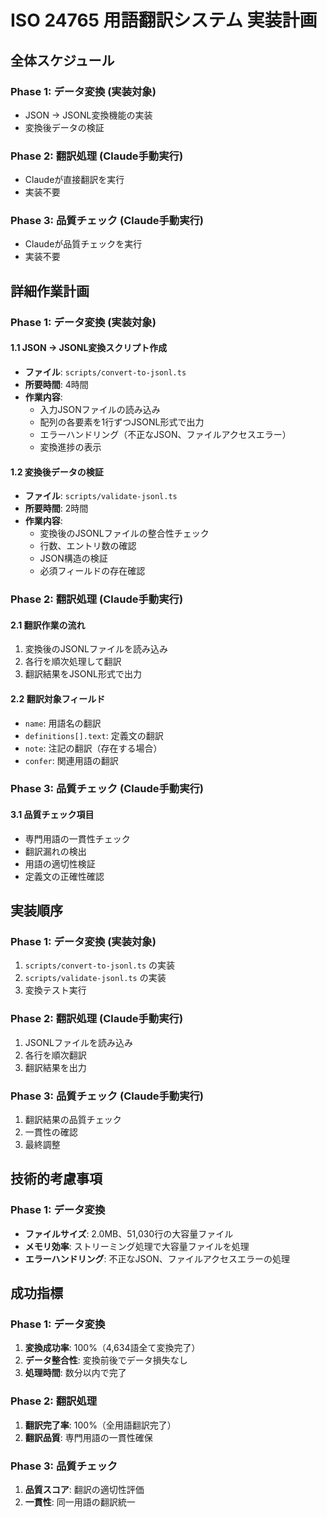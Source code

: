 # ISO 24765 用語翻訳システム 実装計画

## 全体スケジュール

### Phase 1: データ変換 (実装対象)
- JSON → JSONL変換機能の実装
- 変換後データの検証

### Phase 2: 翻訳処理 (Claude手動実行)
- Claudeが直接翻訳を実行
- 実装不要

### Phase 3: 品質チェック (Claude手動実行)
- Claudeが品質チェックを実行
- 実装不要

## 詳細作業計画

### Phase 1: データ変換 (実装対象)

#### 1.1 JSON → JSONL変換スクリプト作成
- **ファイル**: `scripts/convert-to-jsonl.ts`
- **所要時間**: 4時間
- **作業内容**:
  - 入力JSONファイルの読み込み
  - 配列の各要素を1行ずつJSONL形式で出力
  - エラーハンドリング（不正なJSON、ファイルアクセスエラー）
  - 変換進捗の表示

#### 1.2 変換後データの検証
- **ファイル**: `scripts/validate-jsonl.ts`
- **所要時間**: 2時間
- **作業内容**:
  - 変換後のJSONLファイルの整合性チェック
  - 行数、エントリ数の確認
  - JSON構造の検証
  - 必須フィールドの存在確認

### Phase 2: 翻訳処理 (Claude手動実行)

#### 2.1 翻訳作業の流れ
1. 変換後のJSONLファイルを読み込み
2. 各行を順次処理して翻訳
3. 翻訳結果をJSONL形式で出力

#### 2.2 翻訳対象フィールド
- `name`: 用語名の翻訳
- `definitions[].text`: 定義文の翻訳
- `note`: 注記の翻訳（存在する場合）
- `confer`: 関連用語の翻訳

### Phase 3: 品質チェック (Claude手動実行)

#### 3.1 品質チェック項目
- 専門用語の一貫性チェック
- 翻訳漏れの検出
- 用語の適切性検証
- 定義文の正確性確認

## 実装順序

### Phase 1: データ変換 (実装対象)
1. `scripts/convert-to-jsonl.ts` の実装
2. `scripts/validate-jsonl.ts` の実装
3. 変換テスト実行

### Phase 2: 翻訳処理 (Claude手動実行)
1. JSONLファイルを読み込み
2. 各行を順次翻訳
3. 翻訳結果を出力

### Phase 3: 品質チェック (Claude手動実行)
1. 翻訳結果の品質チェック
2. 一貫性の確認
3. 最終調整

## 技術的考慮事項

### Phase 1: データ変換
- **ファイルサイズ**: 2.0MB、51,030行の大容量ファイル
- **メモリ効率**: ストリーミング処理で大容量ファイルを処理
- **エラーハンドリング**: 不正なJSON、ファイルアクセスエラーの処理

## 成功指標

### Phase 1: データ変換
1. **変換成功率**: 100%（4,634語全て変換完了）
2. **データ整合性**: 変換前後でデータ損失なし
3. **処理時間**: 数分以内で完了

### Phase 2: 翻訳処理
1. **翻訳完了率**: 100%（全用語翻訳完了）
2. **翻訳品質**: 専門用語の一貫性確保

### Phase 3: 品質チェック
1. **品質スコア**: 翻訳の適切性評価
2. **一貫性**: 同一用語の翻訳統一